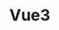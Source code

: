 <!--
 * @Description: 
 * @Author: cy2020
 * @Date: 2022-03-17 09:37:25
 * @LastEditTime: 2022-03-18 13:54:34
-->
# Vue3
